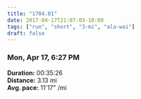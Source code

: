 ```yaml
---
title: "1704.01"
date: 2017-04-17T21:07:03-10:00
tags: ["run", "short", "3-mi", "ala-wai"]
draft: false
---
```


### Mon, Apr 17, 6:27 PM

**Duration:** 00:35:26  
**Distance:** 3.13 mi  
**Avg. pace:** 11'17" /mi